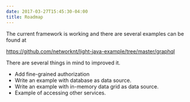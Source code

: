 ```yaml
---
date: 2017-03-27T15:45:30-04:00
title: Roadmap
---
```


The current framework is working and there are several examples can be found at

https://github.com/networknt/light-java-example/tree/master/graphql

There are several things in mind to improved it.

* Add fine-grained authorization
* Write an example with database as data source.
* Write an example with in-memory data grid as data source.
* Example of accessing other services.
